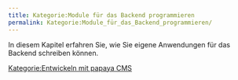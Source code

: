 ```yaml
---
title: Kategorie:Module für das Backend programmieren
permalink: Kategorie:Module_für_das_Backend_programmieren/
---
```


In diesem Kapitel erfahren Sie, wie Sie eigene Anwendungen für das Backend schreiben können.

[Kategorie:Entwickeln mit papaya CMS](export_de/Kategorie:Entwickeln_mit_papaya_CMS )